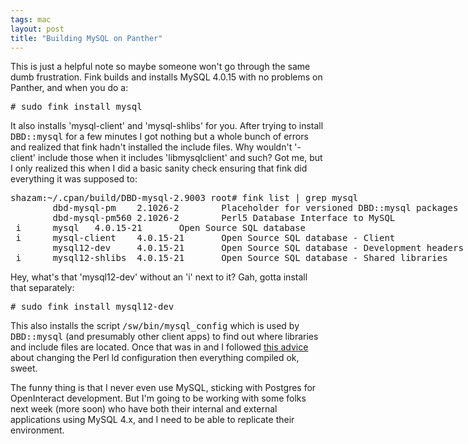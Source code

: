 ```yaml
---
tags: mac
layout: post
title: "Building MySQL on Panther"
---
```




This is just a helpful note so maybe someone won't go through the same dumb frustration. Fink builds and installs MySQL 4.0.15 with no problems on Panther, and when you do a:
<pre class="sourceCode">
# sudo fink install mysql
</pre>

<p>It also installs 'mysql-client' and 'mysql-shlibs' for you. After trying to install <tt>DBD::mysql</tt> for a few minutes I got nothing but a whole bunch of errors and realized that fink hadn't installed the include files. Why wouldn't '-client' include those when it includes 'libmysqlclient' and such? Got me, but I only realized this when I did a basic sanity check ensuring that fink did everything it was supposed to: </p>
<pre class="sourceCode">
shazam:~/.cpan/build/DBD-mysql-2.9003 root# fink list | grep mysql
        dbd-mysql-pm    2.1026-2        Placeholder for versioned DBD::mysql packages
        dbd-mysql-pm560 2.1026-2        Perl5 Database Interface to MySQL
 i      mysql   4.0.15-21       Open Source SQL database
 i      mysql-client    4.0.15-21       Open Source SQL database - Client
        mysql12-dev     4.0.15-21       Open Source SQL database - Development headers and libraries
 i      mysql12-shlibs  4.0.15-21       Open Source SQL database - Shared libraries
</pre>

<p>Hey, what's that 'mysql12-dev' without an 'i' next to it? Gah, gotta install that separately:
<pre class="sourceCode">
# sudo fink install mysql12-dev
</pre>

<p>This also installs the script <tt>/sw/bin/mysql_config</tt> which is used by <tt>DBD::mysql</tt> (and presumably other client apps) to find out where libraries and include files are located. Once that was in and I followed <a href="http://www.mail-archive.com/macosx@perl.org/msg05736.html">this advice</a> about changing the Perl ld configuration then everything compiled ok, sweet.</p>

<p>The funny thing is that I never even use MySQL, sticking with Postgres for OpenInteract development. But I'm going to be working with some folks next week (more soon) who have both their internal and external applications using MySQL 4.x, and I need to be able to replicate their environment.</p>


